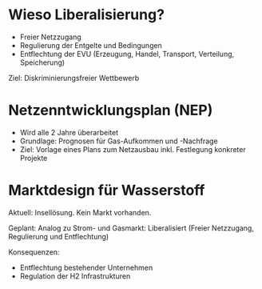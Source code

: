 # Wieso Liberalisierung?
- Freier Netzzugang
- Regulierung der Entgelte und Bedingungen
- Entflechtung der EVU (Erzeugung, Handel, Transport, Verteilung, Speicherung)

Ziel: Diskriminierungsfreier Wettbewerb

# Netzenntwicklungsplan (NEP)
- Wird alle 2 Jahre überarbeitet
- Grundlage: Prognosen für Gas-Aufkommen und -Nachfrage
- Ziel: Vorlage eines Plans zum Netzausbau inkl. Festlegung konkreter Projekte

# Marktdesign für Wasserstoff
Aktuell: Insellösung. Kein Markt vorhanden.

Geplant:
Analog zu Strom- und Gasmarkt: Liberalisiert
(Freier Netzzugang, Regulierung und Entflechtung)

Konsequenzen:
- Entflechtung bestehender Unternehmen
- Regulation der H2 Infrastrukturen